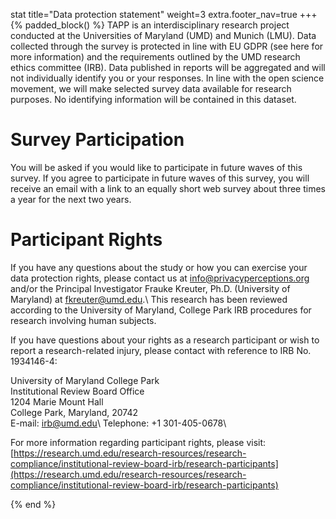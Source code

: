 stat
title="Data protection statement"
weight=3
extra.footer_nav=true
+++
{% padded_block() %}
TAPP is an interdisciplinary research project conducted at the Universities of Maryland (UMD) and Munich (LMU). 
Data collected through the survey is protected in line with EU GDPR (see here for more information) and the requirements outlined by the UMD research ethics committee (IRB). Data published in reports will be aggregated and will not individually identify you or your responses. In line with the open science movement, we will make selected survey data available for research purposes. No identifying information will be contained in this dataset. 

# Survey Participation

You will be asked if you would like to participate in future waves of this survey. If you agree to participate in future waves of this survey, you will receive an email with a link to an equally short web survey about three times a year for the next two years.

# Participant Rights

If you have any questions about the study or how you can exercise your data protection rights, please contact us at info@privacyperceptions.org and/or the Principal Investigator Frauke Kreuter, Ph.D. (University of Maryland) at [fkreuter@umd.edu](mailto:fkreuter@umd.edu).\ 
This research has been reviewed according to the University of Maryland, College Park IRB procedures for research involving human subjects.

If you have questions about your rights as a research participant or wish to report a research-related injury, please contact with reference to IRB No. 1934146-4:

University of Maryland College Park\
Institutional Review Board Office\
1204 Marie Mount Hall\
College Park, Maryland, 20742\
E-mail: [irb@umd.edu](mailto:irb@umd.edu)\ 
Telephone: +1 301-405-0678\

For more information regarding participant rights, please visit:
[https://research.umd.edu/research-resources/research-compliance/institutional-review-board-irb/research-participants](https://research.umd.edu/research-resources/research-compliance/institutional-review-board-irb/research-participants)

{% end %}
